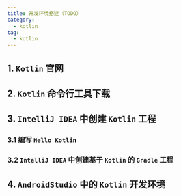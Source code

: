 ```yaml
---
title: 开发环境搭建（TODO）
category: 
  - kotlin
tag:
  - kotlin
---
```


## 1. `Kotlin` 官网

## 2. `Kotlin` 命令行工具下载

## 3. `IntelliJ IDEA` 中创建 `Kotlin` 工程

### 3.1 编写 `Hello Kotlin`

### 3.2 `IntelliJ IDEA` 中创建基于 `Kotlin` 的 `Gradle` 工程

## 4. `AndroidStudio` 中的 `Kotlin` 开发环境